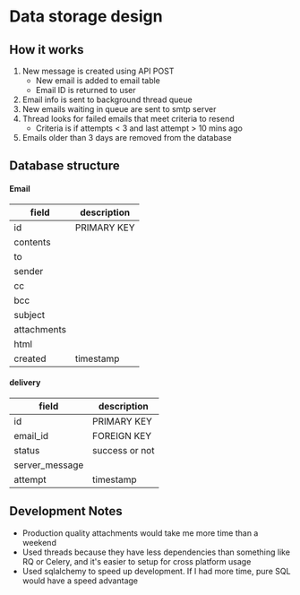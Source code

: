 # Data storage design 

## How it works

1. New message is created using API POST
    - New email is added to email table
    - Email ID is returned to user
2. Email info is sent to background thread queue
3. New emails waiting in queue are sent to smtp server
4. Thread looks for failed emails that meet criteria to resend
    - Criteria is if attempts < 3 and last attempt > 10 mins ago
5. Emails older than 3 days are removed from the database


## Database structure


#### Email
|field  |description    |
|-------|---------------|
|id     |PRIMARY KEY
|contents|
|to|
|sender|
|cc|
|bcc|
|subject|
|attachments|
|html   | 
|created |  timestamp|


#### delivery
|field  |description    |
|-------|---------------|
|id     |PRIMARY KEY|
|email_id | FOREIGN KEY|
|status | success or not|
|server_message |
|attempt | timestamp|


## Development Notes

- Production quality attachments would take me more time than a weekend
- Used threads because they have less dependencies than something like RQ or Celery, and it's easier to setup for cross platform usage
- Used sqlalchemy to speed up development. If I had more time, pure SQL would have a speed advantage
